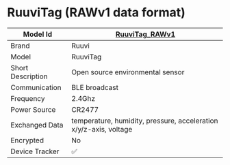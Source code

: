 # RuuviTag (RAWv1 data format)

|Model Id|[RuuviTag_RAWv1](https://github.com/theengs/decoder/blob/development/src/devices/RuuviTag_RAWv1_json.h)|
|-|-|
|Brand|Ruuvi|
|Model|RuuviTag|
|Short Description| Open source environmental sensor|
|Communication|BLE broadcast|
|Frequency|2.4Ghz|
|Power Source|CR2477|
|Exchanged Data|temperature, humidity, pressure, acceleration x/y/z-axis, voltage|
|Encrypted|No|
|Device Tracker|&#9989;|
